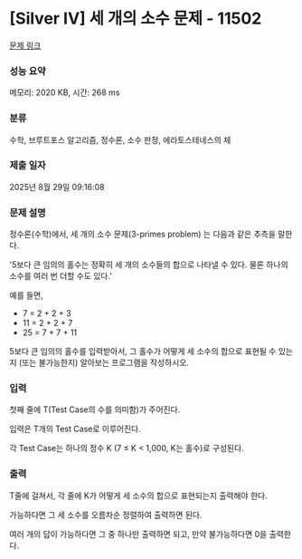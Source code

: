 # [Silver IV] 세 개의 소수 문제 - 11502 

[문제 링크](https://www.acmicpc.net/problem/11502) 

### 성능 요약

메모리: 2020 KB, 시간: 268 ms

### 분류

수학, 브루트포스 알고리즘, 정수론, 소수 판정, 에라토스테네스의 체

### 제출 일자

2025년 8월 29일 09:16:08

### 문제 설명

<p>정수론(수학)에서, 세 개의 소수 문제(3-primes problem) 는 다음과 같은 추측을 말한다.</p>

<p>'5보다 큰 임의의 홀수는 정확히 세 개의 소수들의 합으로 나타낼 수 있다. 물론 하나의 소수를 여러 번 더할 수도 있다.'</p>

<p>예를 들면,</p>

<ul>
	<li>7 = 2 + 2 + 3</li>
	<li>11 = 2 + 2 + 7</li>
	<li>25 = 7 + 7 + 11</li>
</ul>

<p>5보다 큰 임의의 홀수를 입력받아서, 그 홀수가 어떻게 세 소수의 합으로 표현될 수 있는지 (또는 불가능한지) 알아보는 프로그램을 작성하시오.</p>

### 입력 

 <p>첫째 줄에 T(Test Case의 수를 의미함)가 주어진다.</p>

<p>입력은 T개의 Test Case로 이루어진다.</p>

<p>각 Test Case는 하나의 정수 K (7 ≤ K < 1,000, K는 홀수)로 구성된다.</p>

### 출력 

 <p>T줄에 걸쳐서, 각 줄에 K가 어떻게 세 소수의 합으로 표현되는지 출력해야 한다.</p>

<p>가능하다면 그 세 소수를 오름차순 정렬하여 출력하면 된다.</p>

<p>여러 개의 답이 가능하다면 그 중 하나만 출력하면 되고, 만약 불가능하다면 0을 출력한다.</p>

